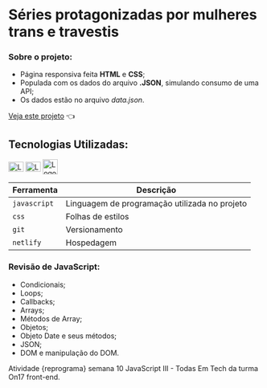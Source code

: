 # Séries protagonizadas por mulheres trans e travestis

### Sobre o projeto:
* Página responsiva feita **HTML** e **CSS**; 
* Populada com os dados do arquivo **.JSON**, simulando consumo de uma API;
* Os dados estão no arquivo *data.json*.

[Veja este projeto](https://seriesprotagonizadaspormulherestrans.netlify.app) :point_left: 

## Tecnologias Utilizadas:
<div>
  <img align="center" alt="Logo JavaScript" height="20" width="30" src="https://cdn.jsdelivr.net/gh/devicons/devicon/icons/javascript/javascript-original.svg"/>
  <img align="center" alt="Logo CSS" height="20" width="30" src="https://cdn.jsdelivr.net/gh/devicons/devicon/icons/css3/css3-plain-wordmark.svg"/>
  <img align="center" alt="Logo do Git" height="30" width="30" src="https://cdn.jsdelivr.net/gh/devicons/devicon/icons/git/git-original-wordmark.svg"/>
</div>

| Ferramenta | Descrição |
| --- | --- |
| `javascript` | Linguagem de programação utilizada no projeto|
| `css` | Folhas de estilos|
| `git` | Versionamento|
| `netlify` | Hospedagem|

### Revisão de JavaScript: 
* Condicionais;
* Loops;
* Callbacks;
* Arrays;
* Métodos de Array;
* Objetos;
* Objeto Date e seus métodos;
* JSON;
* DOM e manipulação do DOM.

Atividade {reprograma} semana 10 JavaScript III - Todas Em Tech da turma On17 front-end.
